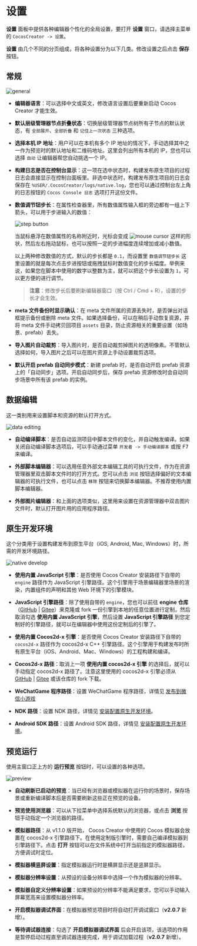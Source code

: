 # 设置

**设置** 面板中提供各种编辑器个性化的全局设置，要打开 **设置** 窗口，请选择主菜单的 `CocosCreator -> 设置`。

**设置** 由几个不同的分页组成，将各种设置分为以下几类。修改设置之后点击 **保存** 按钮。

## 常规

![general](preferences/general.png)

* **编辑器语言**：可以选择中文或英文，修改语言设置后要重新启动 Cocos Creator 才能生效。

* **默认层级管理器节点折叠状态**：切换层级管理器节点树所有子节点的默认状态，有 `全部展开`、`全部折叠` 和 `记住上一次状态` 三种选项。

* **选择本机 IP 地址**：用户可以在本机有多个 IP 地址的情况下，手动选择其中之一作为预览时的默认地址和二维码地址。这里会列出所有本机的 IP，您也可以选择 `自动` 让编辑器帮您自动挑选一个 IP。

* **构建日志是否在控制台显示**：这一项在选中状态时，构建发布原生项目的过程日志会直接显示在控制台面板里。非选中状态时，构建发布原生项目的日志会保存在 `%USER/.CocosCreator/logs/native.log`，您也可以通过控制台左上角的日志按钮的 `Cocos Console 日志` 选项打开这份文件。

* **数值调节钮步长**：在属性检查器里，所有数值属性输入框的旁边都有一组上下箭头，可以用于步进输入的数值：

  ![step button](preferences/step-button.png)

  当鼠标悬浮在数值属性的名称附近时，光标会变成 ![mouse cursor](preferences/mouse-cursor.jpg) 这样的形状，然后左右拖动鼠标，也可以按照一定的步进幅度连续增加或减小数值。

  以上两种修改数值的方式，默认的步长都是 `0.1`，而设置里 `数值调节钮步长` 这里设置的就是每次点击步进按钮或拖拽鼠标时数值变化的步长幅度。举例来说，如果您在脚本中使用的数字以整数为主，就可以把这个步长设置为 `1`，可以更方便的进行调节。

  > **注意**：修改步长后要刷新编辑器窗口（按 Ctrl / Cmd + R），设置的步长才会生效。

* **meta 文件备份时显示确认**：在 meta 文件所属的资源丢失时，是否弹出对话框提示备份或删除 meta 文件。如果选择备份，可以在稍后手动恢复资源，并将 meta 文件手动拷贝回项目 `assets` 目录，防止资源相关的重要设置（如场景、prefab）丢失。

* **导入图片自动裁剪**：导入图片时，是否自动裁剪掉图片的透明像素。不管默认选择如何，导入图片之后可以在图片资源上手动设置裁剪选项。

* **默认开启 prefab 自动同步模式**：新建 prefab 时，是否自动开启 prefab 资源上的「自动同步」选项。开启自动同步后，保存 prefab 资源修改时会自动同步场景中所有该 prefab 的实例。

## 数据编辑

这一类别用来设置脚本和资源的默认打开方式。

![data editing](preferences/data-editing.png)

* **自动编译脚本**：是否自动监测项目中脚本文件的变化，并自动触发编译。如果关闭自动编译脚本选项后，可以手动通过菜单 `开发者 -> 手动编译脚本` 或按 <kbd>F7</kbd> 来编译。

* **外部脚本编辑器**：可以选用任意外部文本编辑工具的可执行文件，作为在资源管理器里双击脚本文件时的打开方式。您可以点击 `浏览` 按钮选择偏好的文本编辑器的可执行文件，也可以点击 `移除` 按钮来切换脚本编辑器。不推荐使用内置脚本编辑器。

* **外部图片编辑器**：和上面的选项类似，这里用来设置在资源管理器中双击图片文件时，默认打开图片用的应用程序路径。

## 原生开发环境

这个分类用于设置构建发布到原生平台（iOS, Android, Mac, Windows）时，所需的开发环境路径。

![native develop](preferences/native-develop.jpg)

* **使用内置 JavaScript 引擎**：是否使用 Cocos Creator 安装路径下自带的 `engine` 路径作为 JavaScript 引擎路径。这个引擎用于场景编辑器里场景的渲染，内置组件的声明和其他 Web 环境下的引擎模块。

* **JavaScript 引擎路径**：除了使用自带的 `engine`，您也可以前往 **engine 仓库**（[GitHub](https://github.com/cocos-creator/engine) | [Gitee](https://gitee.com/mirrors_cocos-creator/engine)）来克隆或 fork 一份引擎到本地的任意位置进行定制，然后取消勾选 **使用内置 JavaScript 引擎**，然后设置 **JavaScript 引擎路径** 到您定制好的引擎路径，就可以在编辑器中使用这份定制后的引擎了。

* **使用内置 Cocos2d-x 引擎**：是否使用 Cocos Creator 安装路径下自带的 `cocos2d-x` 路径作为 cocos2d-x C++ 引擎路径。这个引擎用于构建发布时所有原生平台（iOS、Android、Mac、Windows）的工程构建和编译。

* **Cocos2d-x 路径**：取消上一项 **使用内置 cocos2d-x 引擎** 的选择后，就可以手动指定 cocos2d-x 路径了。注意这里使用的 cocos2d-x 引擎必须从 [GitHub](https://github.com/cocos-creator/engine-native) | [Gitee](https://gitee.com/mirrors_cocos-creator/engine-native) 或该仓库的 fork 下载。

* **WeChatGame 程序路径**：设置 WeChatGame 程序路径，详情见 [发布到微信小游戏](../../../publish/publish-wechatgame.md#%E4%BD%BF%E7%94%A8-cocos-creator-%E5%8F%91%E5%B8%83%E5%BE%AE%E4%BF%A1%E5%B0%8F%E6%B8%B8%E6%88%8F)

* **NDK 路径**：设置 NDK 路径，详情见 [安装配置原生开发环境](../../../publish/setup-native-development.md)。

* **Android SDK 路径**：设置 Android SDK 路径，详情见 [安装配置原生开发环境](../../../publish/setup-native-development.md)。

## 预览运行

使用主窗口正上方的 **运行预览** 按钮时，可以设置的各种选项。

![preview](preferences/preview.png)

* **自动刷新已启动的预览**：当已经有浏览器或模拟器在运行你的场景时，保存场景或重新编译脚本后是否需要刷新这些正在预览的设备。

* **预览使用浏览器**：可以从下拉菜单中选择系统默认的浏览器，或点击 **浏览** 按钮手动指定一个浏览器的路径。

* **模拟器路径**：从 v1.1.0 版开始， Cocos Creator 中使用的 Cocos 模拟器会放置在 cocos2d-x 引擎路径下。在使用定制版引擎时，需要自己编译模拟器到引擎路径下。点击 **打开** 按钮可以在文件系统中打开当前指定的模拟器路径，方便调试时定位。

* **模拟器横竖屏设置**：指定模拟器运行时是横屏显示还是竖屏显示。

* **模拟器分辨率设置**：从预设的设备分辨率中选择一个作为模拟器的分辨率。

* **模拟器自定义分辨率设置**：如果预设的分辨率不能满足要求，您可以手动输入屏幕宽高来设置模拟器分辨率。

* **开启模拟器调试界面**：在模拟器预览项目时将自动打开调试窗口（**v2.0.7** 新增）。

* **等待调试器连接**：勾选了 **开启模拟器调试界面** 后会开启该项，该选项的作用是暂停启动过程直至调试器连接完成，用于调试加载过程（**v2.0.7** 新增）。
